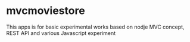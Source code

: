 # mvcmoviestore
This apps is for basic experimental works based on nodje MVC concept, REST API and various Javascript experiment
